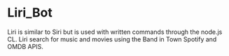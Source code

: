 # Liri_Bot
Liri is similar to Siri but is used with written commands through the node.js CL. Liri search for music and movies using the Band in Town Spotify and OMDB APIS. 
